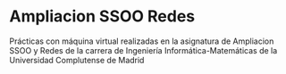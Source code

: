 # Ampliacion SSOO Redes
Prácticas con máquina virtual realizadas en la asignatura de Ampliacion SSOO y Redes de la carrera de Ingeniería Informática-Matemáticas de la Universidad Complutense de Madrid
